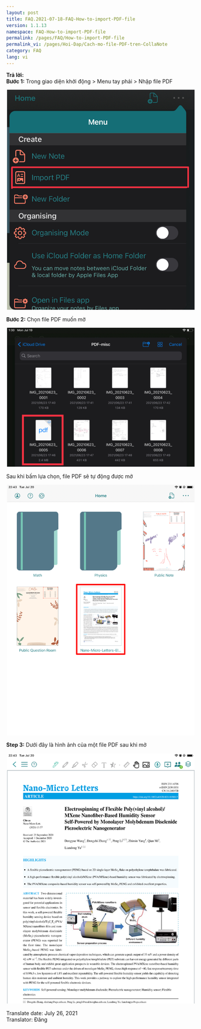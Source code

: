 ```yaml
---
layout: post
title: FAQ.2021-07-18-FAQ-How-to-import-PDF-file
version: 1.1.13
namespace: FAQ-How-to-import-PDF-file
permalink: /pages/FAQ/How-to-import-PDF-file
permalink_vi: /pages/Hoi-Dap/Cach-mo-file-PDF-tren-CollaNote
category: FAQ
lang: vi
---
```


**Trả lời:**  
**Bước 1:** Trong giao diện khởi động > Menu tay phải > Nhập file PDF
<p align="center"> <img width="500" src="https://raw.githubusercontent.com/collanotewiki/collanotewiki.github.io/main/images/FAQimage/import-pdf.JPEG" alt="picture import-PDF"> </p>

**Bước 2:** Chọn file PDF muốn mở
<p align="center"> <img width="500" src="https://raw.githubusercontent.com/collanotewiki/collanotewiki.github.io/main/images/FAQimage/import-pdf1.JPEG" alt="picture import-PDF1"> </p>  

Sau khi bấm lựa chọn, file PDF sẽ tự động được mở
<p align="center"> <img width="500" src="https://raw.githubusercontent.com/collanotewiki/collanotewiki.github.io/main/images/FAQimage/import-pdf2.PNG" alt="picture import-PDF2"> </p>  

**Step 3:** Dưới đây là hình ảnh của một file PDF sau khi mở
<p align="center"> <img width="500" src="https://raw.githubusercontent.com/collanotewiki/collanotewiki.github.io/main/images/FAQimage/import-pdf3.PNG" alt="picture import-PDF3"> </p>  

<div class="date">Translate date: July 26, 2021<br>Translator: Đăng</div>
